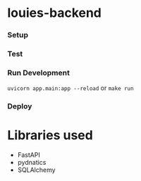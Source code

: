 # louies-backend

### Setup


### Test


### Run Development
`uvicorn app.main:app --reload`
or
`make run`

### Deploy


# Libraries used
- FastAPI
- pydnatics
- SQLAlchemy 